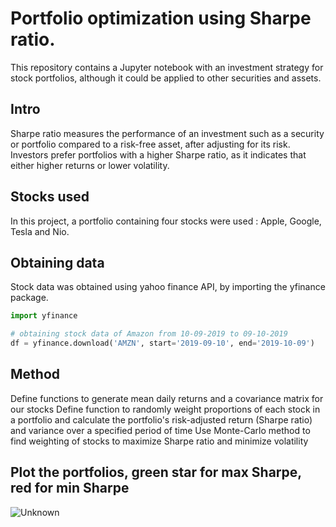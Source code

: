 # Portfolio optimization using Sharpe ratio.
This repository contains a Jupyter notebook with an investment strategy for stock portfolios, although it could be applied to other securities and assets.


## Intro

Sharpe ratio measures the performance of an investment such as a security or portfolio compared to a risk-free asset, after adjusting for its risk. Investors prefer portfolios with a higher Sharpe ratio, as it indicates that either higher returns or lower volatility.

## Stocks used
In this project, a portfolio containing four stocks were used : Apple, Google, Tesla and Nio.

## Obtaining data
Stock data was obtained using yahoo finance API, by importing the yfinance package.

```python
import yfinance

# obtaining stock data of Amazon from 10-09-2019 to 09-10-2019
df = yfinance.download('AMZN', start='2019-09-10', end='2019-10-09')

```

## Method

Define functions to generate mean daily returns and a covariance matrix for our stocks
Define function to randomly weight proportions of each stock in a portfolio and calculate the portfolio's risk-adjusted return (Sharpe ratio) and variance over a specified period of time
Use Monte-Carlo method to find weighting of stocks to maximize Sharpe ratio and minimize volatility


## Plot the portfolios, green star for max Sharpe, red for min Sharpe
![Unknown](https://github.com/zkaiW/StockPortfolioSharpeRatio/assets/76109881/567cb6ab-6b8a-4ac3-9dd2-08feb45e020c)
